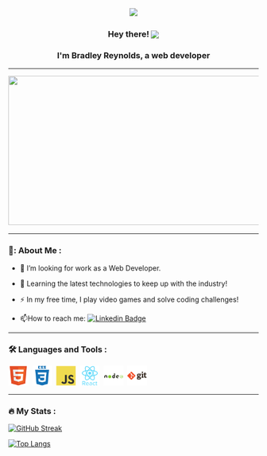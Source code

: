 <div id="header" align="center">
  <img src="https://media.giphy.com/media/iDyF9dOL6nG4uS2S1z/giphy.gif" width="250"/>
</div>
<h3 align="center">
  Hey there!
  <img src="https://media.giphy.com/media/hvRJCLFzcasrR4ia7z/giphy.gif"  align="center" width="30px"/>
</h3>
<h3 align="center">I'm Bradley Reynolds, a web developer</h3>

---

<div align="center">
  <img src="https://media.giphy.com/media/dWesBcTLavkZuG35MI/giphy.gif" width="600" height="300"/>
</div>

---

### 👦: About Me :

- :telescope: I’m looking for work as a Web Developer.

- :seedling: Learning the latest technologies to keep up with the industry!

- :zap: In my free time, I play video games and solve coding challenges!

- :mailbox:How to reach me: [![Linkedin Badge](https://img.shields.io/badge/-BradleyReynolds-blue?style=flat&logo=Linkedin&logoColor=white)](https://www.linkedin.com/in/bradley-reynolds-8b0760235/)

---

### :hammer_and_wrench: Languages and Tools :

<div>
    <img src="https://github.com/devicons/devicon/blob/master/icons/html5/html5-original.svg" title="HTML5" alt="HTML" width="40" height="40"/>&nbsp;
  <img src="https://github.com/devicons/devicon/blob/master/icons/css3/css3-plain-wordmark.svg"  title="CSS3" alt="CSS" width="40" height="40"/>&nbsp;
  <img src="https://github.com/devicons/devicon/blob/master/icons/javascript/javascript-original.svg" title="JavaScript" alt="JavaScript" width="40" height="40"/>&nbsp;
    <img src="https://github.com/devicons/devicon/blob/master/icons/react/react-original-wordmark.svg" title="React" alt="React" width="40" height="40"/>&nbsp;
  <img src="https://github.com/devicons/devicon/blob/master/icons/nodejs/nodejs-original-wordmark.svg" title="NodeJS" alt="NodeJS" width="40" height="40"/>&nbsp;
  <img src="https://github.com/devicons/devicon/blob/master/icons/git/git-original-wordmark.svg" title="Git" **alt="Git" width="40" height="40"/>
</div>

---

### :fire: My Stats :

[![GitHub Streak](http://github-readme-streak-stats.herokuapp.com?user=BradleySReynolds&theme=dark&background=000000)](https://git.io/streak-stats)

[![Top Langs](https://github-readme-stats.vercel.app/api/top-langs/?username=BradleySReynolds&layout=compact&theme=vision-friendly-dark)](https://github.com/anuraghazra/github-readme-stats)

<img src="https://komarev.com/ghpvc/?username=BradleySRynolds&style=flat-square&color=blue" alt="" align="center"/>
